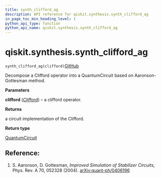 ```yaml
---
title: synth_clifford_ag
description: API reference for qiskit.synthesis.synth_clifford_ag
in_page_toc_min_heading_level: 1
python_api_type: function
python_api_name: qiskit.synthesis.synth_clifford_ag
---
```


# qiskit.synthesis.synth\_clifford\_ag

<span id="qiskit.synthesis.synth_clifford_ag" />

`synth_clifford_ag(clifford)`[GitHub](https://github.com/qiskit/qiskit/tree/stable/0.41/qiskit/synthesis/clifford/clifford_decompose_ag.py "view source code")

Decompose a Clifford operator into a QuantumCircuit based on Aaronson-Gottesman method.

**Parameters**

**clifford** ([*Clifford*](qiskit.quantum_info.Clifford "qiskit.quantum_info.Clifford")) – a clifford operator.

**Returns**

a circuit implementation of the Clifford.

**Return type**

[QuantumCircuit](qiskit.circuit.QuantumCircuit "qiskit.circuit.QuantumCircuit")

## Reference:

1.  S. Aaronson, D. Gottesman, *Improved Simulation of Stabilizer Circuits*, Phys. Rev. A 70, 052328 (2004). [arXiv:quant-ph/0406196](https://arxiv.org/abs/quant-ph/0406196)

